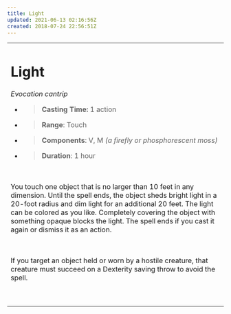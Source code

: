 ```yaml
---
title: Light
updated: 2021-06-13 02:16:56Z
created: 2018-07-24 22:56:51Z
---
```


<table><tbody><tr class="odd"><td><h1 id="light"><strong>Light</strong></h1><p><em>Evocation cantrip</em></p><ul><li><blockquote><p><strong>Casting Time:</strong> 1 action</p></blockquote></li><li><blockquote><p><strong>Range</strong>: Touch</p></blockquote></li><li><blockquote><p><strong>Components</strong>: V, M <em>(a firefly or phosphorescent moss)</em></p></blockquote></li><li><blockquote><p><strong>Duration</strong>: 1 hour</p></blockquote></li></ul><p> </p><p>You touch one object that is no larger than 10 feet in any dimension. Until the spell ends, the object sheds bright light in a 20-foot radius and dim light for an additional 20 feet. The light can be colored as you like. Completely covering the object with something opaque blocks the light. The spell ends if you cast it again or dismiss it as an action.</p><p> </p><p>If you target an object held or worn by a hostile creature, that creature must succeed on a Dexterity saving throw to avoid the spell.</p><p> </p></td></tr></tbody></table>